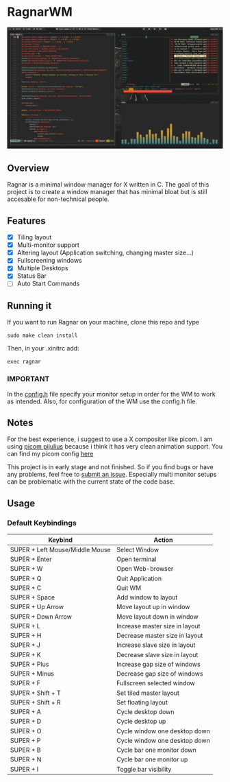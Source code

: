 # RagnarWM

<img src="https://github.com/cococry/Ragnar/blob/main/branding/workflow.png" width="800"/>

## Overview

Ragnar is a minimal window manager for X written in C.
The goal of this project is to create a window manager that has minimal bloat but
is still accesable for non-technical people. 

## Features

- [x] Tiling layout
- [x] Multi-monitor support
- [x] Altering layout (Application switching, changing master size...)
- [x] Fullscreening windows
- [x] Multiple Desktops
- [x] Status Bar
- [ ] Auto Start Commands

## Running it

If you want to run Ragnar on your machine, 
clone this repo and type 
```console
sudo make clean install
```

Then, in your .xinitrc add:
```
exec ragnar
```

### IMPORTANT

In the [config.h](https://github.com/cococry/Ragnar/blob/main/config.h) file specify your monitor
setup in order for the WM to work as intended. Also, for configuration of the WM use the config.h file.

## Notes

For the best experience, i suggest to use a X compositer like picom. I am using [picom pijulius](https://github.com/pijulius/picom)
because i think it has very clean animation support. You can find my picom config [here](https://github.com/cococry/dotfiles/blob/main/picom/picom.conf)

This project is in early stage and not finished. So if you find bugs or have any problems, feel free to [submit an issue](https://github.com/cococry/Ragnar/issues). 
Especially multi monitor setups can be problematic with the current state of the code base.

## Usage

### Default Keybindings

| Keybind         |  Action     |
| ----------------|-------------|
| SUPER + Left Mouse/Middle Mouse | Select Window 
| SUPER + Enter | Open terminal |
| SUPER + W | Open Web-browser |
| SUPER + Q | Quit Application |
| SUPER + C | Quit WM |
| SUPER + Space | Add window to layout |
| SUPER + Up Arrow | Move layout up in window |
| SUPER + Down Arrow | Move layout down in window |
| SUPER + L | Increase master size in layout |
| SUPER + H | Decrease master size in layout |
| SUPER + J | Increase slave size in layout |
| SUPER + K | Decrease slave size in layout |
| SUPER + Plus | Increase gap size of windows |
| SUPER + Minus | Decrease gap size of windows |
| SUPER + F | Fullscreen selected window |
| SUPER + Shift + T | Set tiled master layout |
| SUPER + Shift + R | Set floating layout |
| SUPER + A | Cycle desktop down |
| SUPER + D | Cycle desktop up |
| SUPER + O | Cycle window one desktop down |
| SUPER + P | Cycle window one desktop down |
| SUPER + B | Cycle bar one monitor down |
| SUPER + N | Cycle bar one monitor up |
| SUPER + I | Toggle bar visibility |

